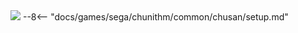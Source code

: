 <img class="header-logo" src="/img/sega/chunithm/sun/logo.webp">
--8<-- "docs/games/sega/chunithm/common/chusan/setup.md"
